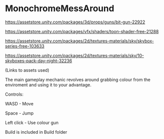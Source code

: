 # MonochromeMessAround

https://assetstore.unity.com/packages/3d/props/guns/bit-gun-22922

https://assetstore.unity.com/packages/vfx/shaders/toon-shader-free-21288

https://assetstore.unity.com/packages/2d/textures-materials/sky/skybox-series-free-103633

https://assetstore.unity.com/packages/2d/textures-materials/sky/10-skyboxes-pack-day-night-32236

(Links to assets used)

The main gameplay mechanic revolves around grabbing colour from the enviroment and using it to your advantage.

Controls:

WASD - Move

Space - Jump

Left click - Use colour gun


Build is included in Build folder
